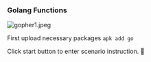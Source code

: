 ###  Golang Functions

![gopher1.jpeg](https://gitlab.bulutbilisimciler.com/bb-public/scenarios/-/raw/master/go/Assets/gopher1.jpeg)

First upload necessary packages `apk add go`

Click start button to enter scenario instruction. 🚀  
